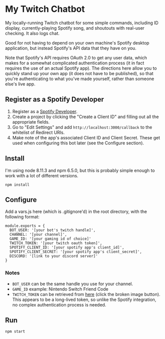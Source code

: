 # My Twitch Chatbot

My locally-running Twitch chatbot for some simple commands, including ID
display, currently-playing Spotify song, and shoutouts with real-user checking.
It also logs chat.

Good for not having to depend on your own machine's Spotify desktop application,
but instead Spotify's API data that they have on you.

Note that Spotify's API requires OAuth 2.0 to get any user data, which makes for
a somewhat complicated authentication process (it in fact requires the use of an
actual Spotify app). The directions here allow you to quickly stand up your own
app (it does not have to be published), so that you're authenticating to what
you've made yourself, rather than someone else's live app.

## Register as a Spotify Developer

1. Register as a [Spotify Developer](https://developer.spotify.com/dashboard/login).
2. Create a project by clicking the "Create a Client ID" and filling out all
   the appropriate fields.
3. Go to "Edit Settings" and add `http://localhost:3000/callback` to the
   whitelist of Redirect URIs.
4. Make note of the app's associated Client ID and Client Secret. These get
   used when configuring this bot later (see the Configure section).

## Install

I'm using node 8.11.3 and npm 6.5.0, but this is probably simple enough to work
with a lot of different versions.

    npm install

## Configure

Add a vars.js here (which is .gitignore'd) in the root directory, with the
following format:

    module.exports = {
      BOT_USER: '[your bot's twitch handle]',
      CHANNEL: '[your channel]',
      GAME_ID: '[your gaming id of choice]'
      TWITCH_TOKEN: '[your twitch oauth token]',
      SPOTIFY_CLIENT_ID: '[your spotify app's client_id]',
      SPOTIFY_CLIENT_SECRET: '[your spotify app's client_secret]',
      DISCORD: '[link to your discord server]'
    }

### Notes

- `BOT_USER` can be the same handle you use for your channel.
- `GAME_ID` example: Nintendo Switch Friend Code
- `TWITCH_TOKEN` can be retrieved from [here](https://twitchapps.com/tmi/)
  (click the broken image button). This appears to be a long-lived token, so
  unlike the Spotify integration, no complex authentication process is needed.

## Run

    npm start

